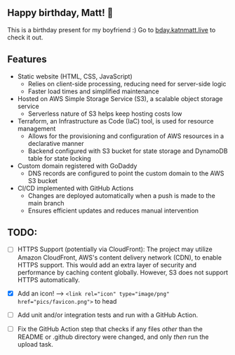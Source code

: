 ## Happy birthday, Matt! 🎂
This is a birthday present for my boyfriend :)
Go to [bday.katnmatt.live](http://katnmatt.s3-website-us-east-1.amazonaws.com/) to check it out.

## Features
* Static website (HTML, CSS, JavaScript)
  * Relies on client-side processing, reducing need for server-side logic
  * Faster load times and simplified maintenance
* Hosted on AWS Simple Storage Service (S3), a scalable object storage service
  * Serverless nature of S3 helps keep hosting costs low
* Terraform, an Infrastructure as Code (IaC) tool, is used for resource management
  * Allows for the provisioning and configuration of AWS resources in a declarative manner
  * Backend configured with S3 bucket for state storage and DynamoDB table for state locking
* Custom domain registered with GoDaddy
  * DNS records are configured to point the custom domain to the AWS S3 bucket
* CI/CD implemented with GitHub Actions
  * Changes are deployed automatically when a push is made to the main branch
  * Ensures efficient updates and reduces manual intervention

## TODO:
- [ ] HTTPS Support (potentially via CloudFront): The project may utilize Amazon CloudFront, AWS's content delivery network (CDN), to enable HTTPS support. This would add an extra layer of security and performance by caching content globally. However, S3 does not support HTTPS automatically.
- [x] Add an icon! --> ```<link rel="icon" type="image/png" href="pics/favicon.png">``` to head
- [ ] Add unit and/or integration tests and run with a GitHub Action.
- [ ] Fix the GitHub Action step that checks if any files *other* than the README or .github directory were changed, and only *then* run the upload task.

